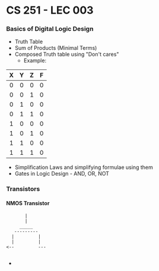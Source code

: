 # CS 251 - LEC 003
### Basics of Digital Logic Design
- Truth Table
- Sum of Products (Minimal Terms)
- Composed Truth table using "Don't cares"
  - Example:

|X  |Y  |Z  |F  |
|:-:|:-:|:-:|:-:|
|0  |0  |0  |0  |
|0  |0  |1  |0  |
|0  |1  |0  |0  |
|0  |1  |1  |0  |
|1  |0  |0  |0  |
|1  |0  |1  |0  |
|1  |1  |0  |0  |
|1  |1  |1  |0  |

- Simplification Laws and simplifying formulae using them
- Gates in Logic Design - AND, OR, NOT

### Transistors

#### NMOS Transistor

```
       |
       |
     _____
   ---------
  |         |   
  |         |
<--         ---
    
```
- 
<!--stackedit_data:
eyJoaXN0b3J5IjpbLTI4MTk0NDYzNCwtMjQ4MjYwNDE0LC0xMj
Q0NDQzNDI5LC0zNjY4NTAyMDcsLTE0NTg5Mjc3MjQsMTE2Mjc3
MDExNCw1NjM0ODA5OF19
-->